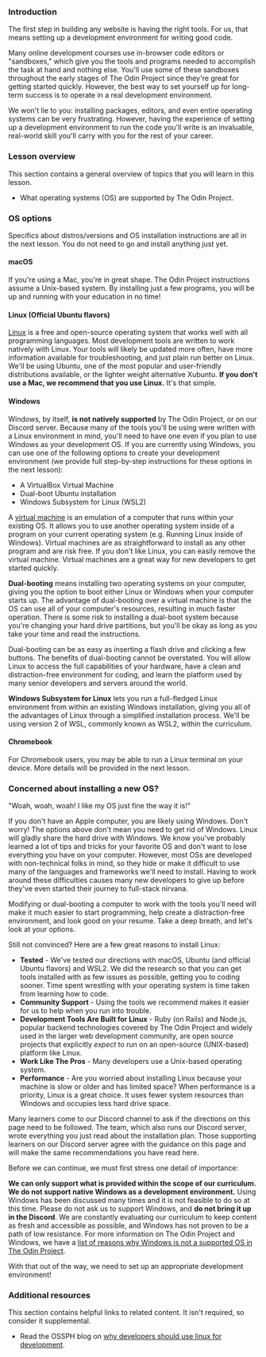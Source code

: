<!-- TODO: Reconsider structure of installations + overview lesson (missing assignment section for this overview lesson) -->
<!-- markdownlint-disable TOP004 -->
### Introduction

The first step in building any website is having the right tools. For us, that means setting up a development environment for writing good code.

Many online development courses use in-browser code editors or "sandboxes," which give you the tools and programs needed to accomplish the task at hand and nothing else. You'll use some of these sandboxes throughout the early stages of The Odin Project since they're great for getting started quickly. However, the best way to set yourself up for long-term success is to operate in a real development environment.

We won't lie to you: installing packages, editors, and even entire operating systems can be very frustrating. However, having the experience of setting up a development environment to run the code you'll write is an invaluable, real-world skill you'll carry with you for the rest of your career.

### Lesson overview

This section contains a general overview of topics that you will learn in this lesson.

- What operating systems (OS) are supported by The Odin Project.

### OS options

<div class="lesson-note" markdown="1">

Specifics about distros/versions and OS installation instructions are all in the next lesson. You do not need to go and install anything just yet.

</div>

#### macOS

If you're using a Mac, you're in great shape. The Odin Project instructions assume a Unix-based system. By installing just a few programs, you will be up and running with your education in no time!

#### Linux (Official Ubuntu flavors)

[Linux](https://en.wikipedia.org/wiki/Linux) is a free and open-source operating system that works well with all programming languages. Most development tools are written to work natively with Linux. Your tools will likely be updated more often, have more information available for troubleshooting, and just plain run better on Linux. We'll be using Ubuntu, one of the most popular and user-friendly distributions available, or the lighter weight alternative Xubuntu. **If you don't use a Mac, we recommend that you use Linux.** It's that simple.

#### Windows

Windows, by itself, **is not natively supported** by The Odin Project, or on our Discord server. Because many of the tools you'll be using were written with a Linux environment in mind, you'll need to have one even if you plan to use Windows as your development OS. If you are currently using Windows, you can use one of the following options to create your development environment (we provide full step-by-step instructions for these options in the next lesson):

- A VirtualBox Virtual Machine
- Dual-boot Ubuntu installation
- Windows Subsystem for Linux (WSL2)

A [virtual machine](https://youtu.be/yIVXjl4SwVo) is an emulation of a computer that runs within your existing OS. It allows you to use another operating system inside of a program on your current operating system (e.g. Running Linux inside of Windows). Virtual machines are as straightforward to install as any other program and are risk free. If you don't like Linux, you can easily remove the virtual machine. Virtual machines are a great way for new developers to get started quickly.

**Dual-booting** means installing two operating systems on your computer, giving you the option to boot either Linux or Windows when your computer starts up. The advantage of dual-booting over a virtual machine is that the OS can use all of your computer's resources, resulting in much faster operation. There is some risk to installing a dual-boot system because you're changing your hard drive partitions, but you'll be okay as long as you take your time and read the instructions.

Dual-booting can be as easy as inserting a flash drive and clicking a few buttons. The benefits of dual-booting cannot be overstated. You will allow Linux to access the full capabilities of your hardware, have a clean and distraction-free environment for coding, and learn the platform used by many senior developers and servers around the world.

**Windows Subsystem for Linux** lets you run a full-fledged Linux environment from within an existing Windows installation, giving you all of the advantages of Linux through a simplified installation process. We'll be using version 2 of WSL, commonly known as WSL2, within the curriculum.

#### Chromebook

For Chromebook users, you may be able to run a Linux terminal on your device. More details will be provided in the next lesson.

### Concerned about installing a new OS?

"Woah, woah, woah! I like my OS just fine the way it is!"

If you don't have an Apple computer, you are likely using Windows. Don't worry! The options above don't mean you need to get rid of Windows. Linux will gladly share the hard drive with Windows. We know you've probably learned a lot of tips and tricks for your favorite OS and don't want to lose everything you have on your computer. However, most OSs are developed with non-technical folks in mind, so they hide or make it difficult to use many of the languages and frameworks we'll need to install. Having to work around these difficulties causes many new developers to give up before they've even started their journey to full-stack nirvana.

Modifying or dual-booting a computer to work with the tools you'll need will make it much easier to start programming, help create a distraction-free environment, and look good on your resume. Take a deep breath, and let's look at your options.

Still not convinced? Here are a few great reasons to install Linux:

- **Tested** - We've tested our directions with macOS, Ubuntu (and official Ubuntu flavors) and WSL2. We did the research so that you can get tools installed with as few issues as possible, getting you to coding sooner. Time spent wrestling with your operating system is time taken from learning how to code.
- **Community Support** - Using the tools we recommend makes it easier for us to help when you run into trouble.
- **Development Tools Are Built for Linux** - Ruby (on Rails) and Node.js, popular backend technologies covered by The Odin Project and widely used in the larger web development community, are open source projects that explicitly *expect* to run on an open-source (UNIX-based) platform like Linux.
- **Work Like The Pros** - Many developers use a Unix-based operating system.
- **Performance** - Are you worried about installing Linux because your machine is slow or older and has limited space? When performance is a priority, Linux is a great choice. It uses fewer system resources than Windows and occupies less hard drive space.

Many learners come to our Discord channel to ask if the directions on this page need to be followed. The team, which also runs our Discord server, wrote everything you just read about the installation plan. Those supporting learners on our Discord server agree with the guidance on this page and will make the same recommendations you have read here.

Before we can continue, we must first stress one detail of importance:

**We can only support what is provided within the scope of our curriculum. We do not support native Windows as a development environment.** Using Windows has been discussed many times and it is not feasible to do so at this time. Please do not ask us to support Windows, and **do not bring it up in the Discord**. We are constantly evaluating our curriculum to keep content as fresh and accessible as possible, and Windows has not proven to be a path of low resistance. For more information on The Odin Project and Windows, we have a [list of reasons why Windows is not a supported OS in The Odin Project](https://github.com/TheOdinProject/blog/wiki/Why-We-Do-Not-Support-Windows).

With that out of the way, we need to set up an appropriate development environment!

### Additional resources

This section contains helpful links to related content. It isn't required, so consider it supplemental.

- Read the OSSPH blog on [why developers should use linux for development](https://blog.ossph.org/reasons-why-developers-should-use-linux).
